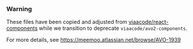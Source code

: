 ### Warning

These files have been copied and adjusted from [viaacode/react-components](https://github.com/viaacode/react-components/tree/6f38887b9b483c3013ec64d1850463ac96b02c08) while we transition to deprecate `viaacode/avo2-components`.

For more details, see https://meemoo.atlassian.net/browse/AVO-1939